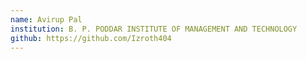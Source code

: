 ```yaml
---
name: Avirup Pal
institution: B. P. PODDAR INSTITUTE OF MANAGEMENT AND TECHNOLOGY
github: https://github.com/Izroth404
---
```

